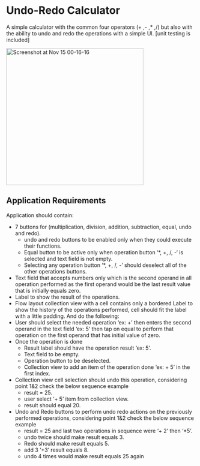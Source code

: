 # Undo-Redo Calculator
A simple calculator with the common four operators (+ ,- ,* ,/) but also with the ability to undo and redo the operations with a simple UI. [unit testing is included]


<img width="365" alt="Screenshot at Nov 15 00-16-16" src="https://user-images.githubusercontent.com/36597057/68900778-3877db80-073d-11ea-9b54-17be6f9f9fb1.png">


## Application Requirements
Application should contain:
- 7 buttons for (multiplication, division, addition, subtraction, equal, undo and redo).
  - undo and redo buttons to be enabled only when they could execute their functions.
  - Equal button to be active only when operation button ‘*, +, /, -‘ is selected and text field is not
empty.
  - Selecting any operation button ‘*, +, /, -’ should deselect all of the other operations buttons.
- Text field that accepts numbers only which is the second operand in all operation performed as the
first operand would be the last result value that is initially equals zero.
- Label to show the result of the operations.
- Flow layout collection view with a cell contains only a bordered Label to show the history of the
operations performed, cell should fit the label with a little padding.
And do the following:
- User should select the needed operation ‘ex: +’ then enters the second operand in the text field ‘ex:
5’ then tap on equal to perform that operation on the first operand that has initial value of zero.
- Once the operation is done
  - Result label should have the operation result ‘ex: 5’.
  - Text field to be empty.
  - Operation button to be deselected.
  - Collection view to add an item of the operation done ‘ex: + 5’ in the first index.
- Collection view cell selection should undo this operation, considering point 1&2 check the below
  sequence example
  - result = 25.
  - user select ‘+ 5’ item from collection view.
  - result should equal 20.
- Undo and Redo buttons to perform undo redo actions on the previously performed operations,
considering point 1&2 check the below sequence example
  - result = 25 and last two operations in sequence were ‘+ 2’ then ‘*5’.
  - undo twice should make result equals 3.
  - Redo should make result equals 5.
  - add 3 ‘+3’ result equals 8.
  - undo 4 times would make result equals 25 again
  
 
